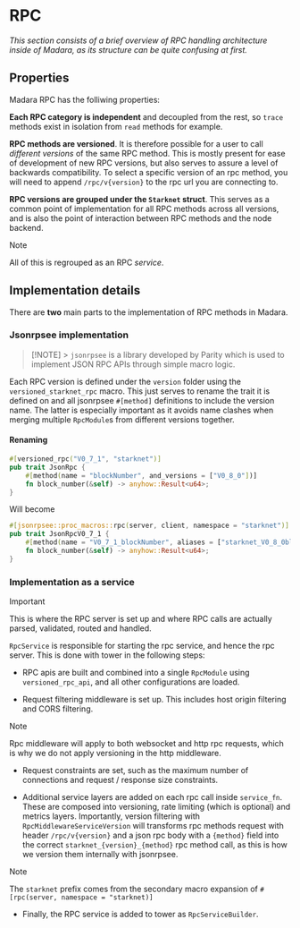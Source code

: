 # RPC

_This section consists of a brief overview of RPC handling architecture inside
of Madara, as its structure can be quite confusing at first._

## Properties

Madara RPC has the folliwing properties:

**Each RPC category is independent** and decoupled from the rest, so `trace`
methods exist in isolation from `read` methods for example.

**RPC methods are versioned**. It is therefore possible for a user to call
_different versions_ of the same RPC method. This is mostly present for ease of
development of new RPC versions, but also serves to assure a level of backwards
compatibility. To select a specific version of an rpc method, you will need to
append `/rpc/v{version}` to the rpc url you are connecting to.

**RPC versions are grouped under the `Starknet` struct**. This serves as a
common point of implementation for all RPC methods across all versions, and is
also the point of interaction between RPC methods and the node backend.

> [!NOTE]
> All of this is regrouped as an RPC _service_.

## Implementation details

There are **two** main parts to the implementation of RPC methods in Madara.

### Jsonrpsee implementation

> [!NOTE] > `jsonrpsee` is a library developed by Parity which is used to implement JSON
> RPC APIs through simple macro logic.

Each RPC version is defined under the `version` folder using the
`versioned_starknet_rpc` macro. This just serves to rename the trait it is
defined on and all jsonrpsee `#[method]` definitions to include the version
name. The latter is especially important as it avoids name clashes when merging
multiple `RpcModule`s from different versions together.

#### Renaming

```rust
#[versioned_rpc("V0_7_1", "starknet")]
pub trait JsonRpc {
    #[method(name = "blockNumber", and_versions = ["V0_8_0"])]
    fn block_number(&self) -> anyhow::Result<u64>;
}
```

Will become

```rust
#[jsonrpsee::proc_macros::rpc(server, client, namespace = "starknet")]
pub trait JsonRpcV0_7_1 {
    #[method(name = "V0_7_1_blockNumber", aliases = ["starknet_V0_8_0blockNumber"])]
    fn block_number(&self) -> anyhow::Result<u64>;
}
```

### Implementation as a service

> [!IMPORTANT]
> This is where the RPC server is set up and where RPC calls are actually
> parsed, validated, routed and handled.

`RpcService` is responsible for starting the rpc service, and hence the rpc
server. This is done with tower in the following steps:

- RPC apis are built and combined into a single `RpcModule` using
  `versioned_rpc_api`, and all other configurations are loaded.

- Request filtering middleware is set up. This includes host origin filtering
  and CORS filtering.

> [!NOTE]
> Rpc middleware will apply to both websocket and http rpc requests, which is
> why we do not apply versioning in the http middleware.

- Request constraints are set, such as the maximum number of connections and
  request / response size constraints.

- Additional service layers are added on each rpc call inside `service_fn`.
  These are composed into versioning, rate limiting (which is optional) and
  metrics layers. Importantly, version filtering with `RpcMiddlewareServiceVersion`
  will transforms rpc methods request with header `/rpc/v{version}` and a json rpc
  body with a `{method}` field into the correct `starknet_{version}_{method}` rpc
  method call, as this is how we version them internally with jsonrpsee.

> [!NOTE]
> The `starknet` prefix comes from the secondary macro expansion of
> `#[rpc(server, namespace = "starknet)]`

- Finally, the RPC service is added to tower as `RpcServiceBuilder`.
